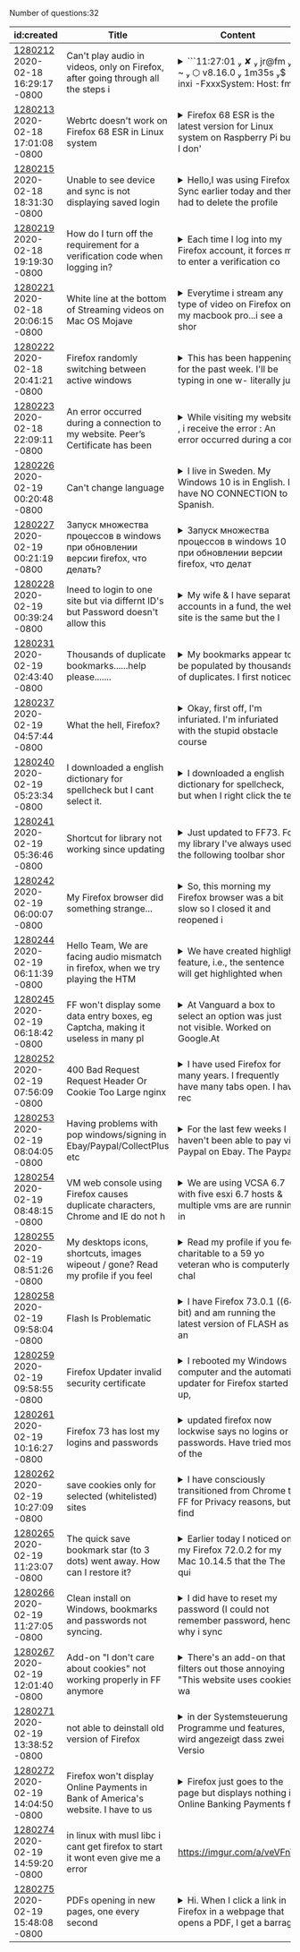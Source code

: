 Number of questions:32

| id:created | Title | Content | Tags |
| --- | --- | --- | --- |
| [1280212](https://support.mozilla.org/questions/1280212)<br>2020-02-18 16:29:17 -0800 | Can't play audio in videos, only on Firefox, after going through all the steps i |<details><summary>```11:27:01  ✘  jr@fm  ~  ⬡ v8.16.0  1m35s $ inxi -FxxxSystem:    Host: fm</summary> Kernel: 5.4.18-2-MANJARO x86_64 bits: 64 compiler: gcc v: 9.2.0 Desktop: KDE Plasma 5.18.80 tk: Qt 5.14.1           wm: kwin_x11 dm: SDDM Distro: Manjaro Linux Machine:   Type: Desktop Mobo: AS...</details> | [other](https://support.mozilla.org/en-US/questions/firefox?tagged=other);[firefox-720](https://support.mozilla.org/en-US/questions/firefox?tagged=firefox-720);[desktop](https://support.mozilla.org/en-US/questions/firefox?tagged=desktop);[linux](https://support.mozilla.org/en-US/questions/firefox?tagged=linux);|
| [1280213](https://support.mozilla.org/questions/1280213)<br>2020-02-18 17:01:08 -0800 | Webrtc doesn't work on Firefox 68 ESR in Linux system |<details><summary>Firefox 68 ESR is the latest version for Linux system on Raspberry Pi but I don'</summary>t know why it is not working with Webrtc.I had tested some Webrtc samples and website with Firefox 68.4.1ESR on Linux system of Raspberry Pi 3. They all return some errors.For example, AppRTC video ...</details> | [firefox-680](https://support.mozilla.org/en-US/questions/firefox?tagged=firefox-680);[other](https://support.mozilla.org/en-US/questions/firefox?tagged=other);[desktop](https://support.mozilla.org/en-US/questions/firefox?tagged=desktop);[linux](https://support.mozilla.org/en-US/questions/firefox?tagged=linux);[raspian](https://support.mozilla.org/en-US/questions/firefox?tagged=raspian);[raspberrypi](https://support.mozilla.org/en-US/questions/firefox?tagged=raspberrypi);|
| [1280215](https://support.mozilla.org/questions/1280215)<br>2020-02-18 18:31:30 -0800 | Unable to see device and sync is not displaying saved login |<details><summary>Hello,I was using Firefox Sync earlier today and then had to delete the profile </summary>and created a new profile.While logging into Firefox I have had to reset the password as I couldn't recall the credentials. Now I don't see any login information.</details> | [firefox-730](https://support.mozilla.org/en-US/questions/firefox?tagged=firefox-730);[sync](https://support.mozilla.org/en-US/questions/firefox?tagged=sync);[desktop](https://support.mozilla.org/en-US/questions/firefox?tagged=desktop);[windows-10](https://support.mozilla.org/en-US/questions/firefox?tagged=windows-10);|
| [1280219](https://support.mozilla.org/questions/1280219)<br>2020-02-18 19:19:30 -0800 | How do I turn off the requirement for a verification code when logging in? |<details><summary>Each time I log into my Firefox account, it forces me to enter a verification co</summary>de sent to my email.  I do not have 2FA enabled in my preferences.  Is there a way to turn off the need to enter verification code each time I log in?</details> | [firefox-720](https://support.mozilla.org/en-US/questions/firefox?tagged=firefox-720);[desktop](https://support.mozilla.org/en-US/questions/firefox?tagged=desktop);[sync](https://support.mozilla.org/en-US/questions/firefox?tagged=sync);[verificationcode](https://support.mozilla.org/en-US/questions/firefox?tagged=verificationcode);|
| [1280221](https://support.mozilla.org/questions/1280221)<br>2020-02-18 20:06:15 -0800 | White line at the bottom of Streaming videos on Mac OS Mojave |<details><summary>Everytime i stream any type of video on Firefox on my macbook pro...i see a shor</summary>t white line at the bottom of my videos when i go in full screen mode...and its only on my mac...on my windows pc they are not there...i went to the apple store and they said it was a firefox thing an...</details> | [firefox-720](https://support.mozilla.org/en-US/questions/firefox?tagged=firefox-720);[desktop](https://support.mozilla.org/en-US/questions/firefox?tagged=desktop);[fix-problems](https://support.mozilla.org/en-US/questions/firefox?tagged=fix-problems);[video](https://support.mozilla.org/en-US/questions/firefox?tagged=video);|
| [1280222](https://support.mozilla.org/questions/1280222)<br>2020-02-18 20:41:21 -0800 | Firefox randomly switching between active windows |<details><summary>This has been happening for the past week. I'll be typing in one w- literally ju</summary>st happened as I'm writing this. I'll be typing in one window, and it'll automatically switch to another window I have open and start typing there.</details> | [other](https://support.mozilla.org/en-US/questions/firefox?tagged=other);[firefox-720](https://support.mozilla.org/en-US/questions/firefox?tagged=firefox-720);[desktop](https://support.mozilla.org/en-US/questions/firefox?tagged=desktop);[windows-10](https://support.mozilla.org/en-US/questions/firefox?tagged=windows-10);|
| [1280223](https://support.mozilla.org/questions/1280223)<br>2020-02-18 22:09:11 -0800 | An error occurred during a connection to my website. Peer’s Certificate has been |<details><summary>While visiting my website , i receive the error : An error occurred during a con</summary>nection to my website. Peer’s Certificate has been revoked.Error code: SEC_ERROR_REVOKED_CERTIFICATEAlso while sending emails from mozilla thunderbird i receive the same error. I am able to send em...</details> | [firefox-730](https://support.mozilla.org/en-US/questions/firefox?tagged=firefox-730);[desktop](https://support.mozilla.org/en-US/questions/firefox?tagged=desktop);[fix-problems](https://support.mozilla.org/en-US/questions/firefox?tagged=fix-problems);[windows-7](https://support.mozilla.org/en-US/questions/firefox?tagged=windows-7);[certficates](https://support.mozilla.org/en-US/questions/firefox?tagged=certficates);|
| [1280226](https://support.mozilla.org/questions/1280226)<br>2020-02-19 00:20:48 -0800 | Can't change language |<details><summary>I live in Sweden. My Windows 10 is in English. I have NO CONNECTION to Spanish. </summary>But still, when I installed Firefox, the installer was in Spanish. I double checked that I hadn't downloaded a Spanish version of some sort, but no. I didn't think more of it, since I was able to chan...</details> | [firefox-730](https://support.mozilla.org/en-US/questions/firefox?tagged=firefox-730);[other](https://support.mozilla.org/en-US/questions/firefox?tagged=other);[desktop](https://support.mozilla.org/en-US/questions/firefox?tagged=desktop);[windows-10](https://support.mozilla.org/en-US/questions/firefox?tagged=windows-10);[language](https://support.mozilla.org/en-US/questions/firefox?tagged=language);|
| [1280227](https://support.mozilla.org/questions/1280227)<br>2020-02-19 00:21:19 -0800 | Запуск множества процессов в windows при обновлении версии firefox, что делать? |<details><summary>Запуск множества процессов в windows 10 при обновлении версии firefox, что делат</summary>ь?</details> | [firefox-730](https://support.mozilla.org/en-US/questions/firefox?tagged=firefox-730);[desktop](https://support.mozilla.org/en-US/questions/firefox?tagged=desktop);[fix-problems](https://support.mozilla.org/en-US/questions/firefox?tagged=fix-problems);[windows-10](https://support.mozilla.org/en-US/questions/firefox?tagged=windows-10);|
| [1280228](https://support.mozilla.org/questions/1280228)<br>2020-02-19 00:39:24 -0800 | Ineed to login to one site but via differnt ID's but Password doesn't allow this |<details><summary>My wife & I have separate accounts in a fund, the web site is the same but the I</summary>D and passwords are different, I can make and save these in password manager but when I click on either one it only goes to the web site and doesn't fill in the data fields, associated with this, is a...</details> | [firefox-730](https://support.mozilla.org/en-US/questions/firefox?tagged=firefox-730);[other](https://support.mozilla.org/en-US/questions/firefox?tagged=other);[desktop](https://support.mozilla.org/en-US/questions/firefox?tagged=desktop);[windows-10](https://support.mozilla.org/en-US/questions/firefox?tagged=windows-10);|
| [1280231](https://support.mozilla.org/questions/1280231)<br>2020-02-19 02:43:40 -0800 | Thousands of duplicate bookmarks......help please....... |<details><summary>My bookmarks appear to be populated by thousands of duplicates. I first noticed </summary>a problem when my iPhone was using up GB's of data allowance by trying to sync them.The latest bookmarkbackups file is 8.2MB in size and I don't appear to have any 'clean' backup files to restore fro...</details> | [bookmarks](https://support.mozilla.org/en-US/questions/firefox?tagged=bookmarks);[firefox-720](https://support.mozilla.org/en-US/questions/firefox?tagged=firefox-720);[desktop](https://support.mozilla.org/en-US/questions/firefox?tagged=desktop);[windows-10](https://support.mozilla.org/en-US/questions/firefox?tagged=windows-10);|
| [1280237](https://support.mozilla.org/questions/1280237)<br>2020-02-19 04:57:44 -0800 | What the hell, Firefox? |<details><summary>Okay, first off, I'm infuriated. I'm infuriated with the stupid obstacle course </summary>it took me to even GET here! From the chain of suggestive meaningless support threads to the baffling loading of Thunderbird to even get me  a password reset because I forgot the password to yet the m...</details> | [privacy-and-security_1](https://support.mozilla.org/en-US/questions/firefox?tagged=privacy-and-security_1);[firefox-730](https://support.mozilla.org/en-US/questions/firefox?tagged=firefox-730);[desktop](https://support.mozilla.org/en-US/questions/firefox?tagged=desktop);[windows-10](https://support.mozilla.org/en-US/questions/firefox?tagged=windows-10);[pleasedonotrant](https://support.mozilla.org/en-US/questions/firefox?tagged=pleasedonotrant);|
| [1280240](https://support.mozilla.org/questions/1280240)<br>2020-02-19 05:23:34 -0800 | I downloaded a english dictionary for spellcheck but I cant select it. |<details><summary>I downloaded a english dictionary for spellcheck, but when I right click the tex</summary>t to change the language, it only shows Dutch (my native language) even though I already downloaded the english dictionary. If my English is bad in this message, its because of that.</details> | [firefox-730](https://support.mozilla.org/en-US/questions/firefox?tagged=firefox-730);[other](https://support.mozilla.org/en-US/questions/firefox?tagged=other);[desktop](https://support.mozilla.org/en-US/questions/firefox?tagged=desktop);[windows-10](https://support.mozilla.org/en-US/questions/firefox?tagged=windows-10);|
| [1280241](https://support.mozilla.org/questions/1280241)<br>2020-02-19 05:36:46 -0800 | Shortcut for library not working since updating |<details><summary>Just updated to FF73. For my library I've always used the following toolbar shor</summary>tcut for an easy one-click-access --- chrome://browser/content/bookmarks/bookmarksPanel.xul.    Since updating, this road is closed. So, the question is - what command would now function you believe?...</details> | [bookmarks](https://support.mozilla.org/en-US/questions/firefox?tagged=bookmarks);[firefox-730](https://support.mozilla.org/en-US/questions/firefox?tagged=firefox-730);[desktop](https://support.mozilla.org/en-US/questions/firefox?tagged=desktop);[windows-10](https://support.mozilla.org/en-US/questions/firefox?tagged=windows-10);|
| [1280242](https://support.mozilla.org/questions/1280242)<br>2020-02-19 06:00:07 -0800 | My Firefox browser did something strange... |<details><summary>So, this morning my Firefox browser was a bit slow so I closed it and reopened i</summary>t and at the time it decided to do an update. Once it finished it launched open and suddenly all my settings were gone and replaced with my husbands browser (he uses Mac and I use Windows). My toolbar...</details> | ;|
| [1280244](https://support.mozilla.org/questions/1280244)<br>2020-02-19 06:11:39 -0800 | Hello Team, We are facing audio mismatch in firefox, when we try playing the HTM |<details><summary>We have created highlight feature, i.e., the sentence will get highlighted when </summary>the audio is played, by used HTML5 audio. On click of each sentence, the audio should readout from particular duration. Example:if the sentence is started in 22.5 ms - 31.8. The audio should play on...</details> | [other](https://support.mozilla.org/en-US/questions/firefox?tagged=other);[firefox-720](https://support.mozilla.org/en-US/questions/firefox?tagged=firefox-720);[desktop](https://support.mozilla.org/en-US/questions/firefox?tagged=desktop);[windows-10](https://support.mozilla.org/en-US/questions/firefox?tagged=windows-10);[webdev](https://support.mozilla.org/en-US/questions/firefox?tagged=webdev);|
| [1280245](https://support.mozilla.org/questions/1280245)<br>2020-02-19 06:18:42 -0800 | FF won't display some data entry boxes, eg Captcha, making it useless in many pl |<details><summary>At Vanguard a box to select an option was just not visible.  Worked on Google.At</summary> several other sites the "I am not a robot" Captcha was just not there.  Worked fine on  Google.I have no special settings and my privacy setting is standard, with no special options selected.Windo...</details> | [other](https://support.mozilla.org/en-US/questions/firefox?tagged=other);[firefox-720](https://support.mozilla.org/en-US/questions/firefox?tagged=firefox-720);[desktop](https://support.mozilla.org/en-US/questions/firefox?tagged=desktop);[windows-10](https://support.mozilla.org/en-US/questions/firefox?tagged=windows-10);[avast](https://support.mozilla.org/en-US/questions/firefox?tagged=avast);[vanguard](https://support.mozilla.org/en-US/questions/firefox?tagged=vanguard);|
| [1280252](https://support.mozilla.org/questions/1280252)<br>2020-02-19 07:56:09 -0800 | 400 Bad Request Request Header Or Cookie Too Large nginx |<details><summary>I have used Firefox for many years. I frequently have many tabs open. I have rec</summary>ently begun to have this problem: I open a site that uses a CDN for images, and the images will not load, and I get the error message in the title for the images.Creating a new profile sometimes fixe...</details> | [firefox-730](https://support.mozilla.org/en-US/questions/firefox?tagged=firefox-730);[desktop](https://support.mozilla.org/en-US/questions/firefox?tagged=desktop);[fix-problems](https://support.mozilla.org/en-US/questions/firefox?tagged=fix-problems);[windows-10](https://support.mozilla.org/en-US/questions/firefox?tagged=windows-10);|
| [1280253](https://support.mozilla.org/questions/1280253)<br>2020-02-19 08:04:05 -0800 | Having problems with pop windows/signing in Ebay/Paypal/CollectPlus etc |<details><summary>For the last few weeks I haven't been able to pay via Paypal on Ebay. The Paypal</summary> sign in circle just keeps spinning. So I've had to use Chrome to make my purchases.I'm having other problems elsewhere. I can't sign into my account on an Newspaper I read. And I can't access the tr...</details> | [firefox-730](https://support.mozilla.org/en-US/questions/firefox?tagged=firefox-730);[websites](https://support.mozilla.org/en-US/questions/firefox?tagged=websites);[desktop](https://support.mozilla.org/en-US/questions/firefox?tagged=desktop);[windows-81](https://support.mozilla.org/en-US/questions/firefox?tagged=windows-81);|
| [1280254](https://support.mozilla.org/questions/1280254)<br>2020-02-19 08:48:15 -0800 | VM web console using Firefox causes duplicate characters, Chrome and IE do not h |<details><summary>We are using VCSA 6.7 with five esxi 6.7 hosts & multiple vms are are running in</summary>side the esxi hosts. We are facing "Double Typing" issue when we open vm & start typing using Mozila firefox (Latest version) & The same issue do not shoe when we access v through chrome or IE. Lookin...</details> | [other](https://support.mozilla.org/en-US/questions/firefox?tagged=other);[desktop](https://support.mozilla.org/en-US/questions/firefox?tagged=desktop);|
| [1280255](https://support.mozilla.org/questions/1280255)<br>2020-02-19 08:51:26 -0800 | My desktops icons, shortcuts, images wipeout / gone? Read my profile if you feel |<details><summary>Read my profile if you feel charitable to a 59 yo veteran who is computerly chal</summary>lenged.</details> | [firefox-730](https://support.mozilla.org/en-US/questions/firefox?tagged=firefox-730);[desktop](https://support.mozilla.org/en-US/questions/firefox?tagged=desktop);[fix-problems](https://support.mozilla.org/en-US/questions/firefox?tagged=fix-problems);[windows-10](https://support.mozilla.org/en-US/questions/firefox?tagged=windows-10);|
| [1280258](https://support.mozilla.org/questions/1280258)<br>2020-02-19 09:58:04 -0800 | Flash Is Problematic |<details><summary>I have Firefox 73.0.1 ((64 bit) and am running the latest version of FLASH as an</summary> add-on.Lately, when using FLASH within FF, sometimes the screen goes white, sometimes it goes black. I cannot seem to figure out what to do and how to restart FLASH or get back to where I was. Also,...</details> | [firefox-730](https://support.mozilla.org/en-US/questions/firefox?tagged=firefox-730);[customize](https://support.mozilla.org/en-US/questions/firefox?tagged=customize);[desktop](https://support.mozilla.org/en-US/questions/firefox?tagged=desktop);[windows-10](https://support.mozilla.org/en-US/questions/firefox?tagged=windows-10);[flash-problem](https://support.mozilla.org/en-US/questions/firefox?tagged=flash-problem);|
| [1280259](https://support.mozilla.org/questions/1280259)<br>2020-02-19 09:58:55 -0800 | Firefox Updater invalid security certificate |<details><summary>I rebooted my Windows computer and the automatic updater for Firefox started up,</summary> but my firewall blocked it because it said it had an invalid security certificate. I tried to allow it, but it again said I had an invalid certificate. I then blocked it, and it gave the same message...</details> | [download-and-install_1](https://support.mozilla.org/en-US/questions/firefox?tagged=download-and-install_1);[firefox-730](https://support.mozilla.org/en-US/questions/firefox?tagged=firefox-730);[desktop](https://support.mozilla.org/en-US/questions/firefox?tagged=desktop);[windows-10](https://support.mozilla.org/en-US/questions/firefox?tagged=windows-10);|
| [1280261](https://support.mozilla.org/questions/1280261)<br>2020-02-19 10:16:27 -0800 | Firefox 73 has lost my logins and passwords |<details><summary>updated firefox now lockwise says no logins or passwords. Have tried most of the</summary> workarounds to no avail. I have no master password set, and use desktop on Windows 7, any help? I have seen that others have the same problem with no solution. Any help would be much appreciated</details> | [privacy-and-security_1](https://support.mozilla.org/en-US/questions/firefox?tagged=privacy-and-security_1);[firefox-730](https://support.mozilla.org/en-US/questions/firefox?tagged=firefox-730);[desktop](https://support.mozilla.org/en-US/questions/firefox?tagged=desktop);[windows-7](https://support.mozilla.org/en-US/questions/firefox?tagged=windows-7);[bug1615382](https://support.mozilla.org/en-US/questions/firefox?tagged=bug1615382);|
| [1280262](https://support.mozilla.org/questions/1280262)<br>2020-02-19 10:27:09 -0800 | save cookies only for selected (whitelisted) sites |<details><summary>I have consciously transitioned from Chrome to FF for Privacy reasons, but find </summary>myself with a problem now.When i close the browser i have set it to delete all the cookies. I want however to make exceptions for certain sites like i did with Chrome so that when i go back to Linked...</details> | [firefox-680](https://support.mozilla.org/en-US/questions/firefox?tagged=firefox-680);[desktop](https://support.mozilla.org/en-US/questions/firefox?tagged=desktop);[privacy-and-security_1](https://support.mozilla.org/en-US/questions/firefox?tagged=privacy-and-security_1);[windows-10](https://support.mozilla.org/en-US/questions/firefox?tagged=windows-10);|
| [1280265](https://support.mozilla.org/questions/1280265)<br>2020-02-19 11:23:07 -0800 | The quick save bookmark star (to 3 dots) went away. How can I restore it? |<details><summary>Earlier today I noticed on my Firefox 72.0.2 for my Mac 10.14.5 that the The qui</summary>ck save bookmark star (to 3 dots) went away. First it said it was disabled, then I closed and restarted it a few times and now it shows it completely gone when I click on the 3 dots. How can I restore...</details> | [firefox-720](https://support.mozilla.org/en-US/questions/firefox?tagged=firefox-720);[desktop](https://support.mozilla.org/en-US/questions/firefox?tagged=desktop);[fix-problems](https://support.mozilla.org/en-US/questions/firefox?tagged=fix-problems);|
| [1280266](https://support.mozilla.org/questions/1280266)<br>2020-02-19 11:27:05 -0800 | Clean install on Windows, bookmarks and passwords not syncing. |<details><summary>I did have to reset my password (I could not remember password, hence why i sync</summary>  passwords). I did logout of the firefox account before initiating a clean install of Windows. It may not make any difference though. :(I  saw how resetting password for sync account can delete info...</details> | [firefox-730](https://support.mozilla.org/en-US/questions/firefox?tagged=firefox-730);[firefox-7301](https://support.mozilla.org/en-US/questions/firefox?tagged=firefox-7301);[sync](https://support.mozilla.org/en-US/questions/firefox?tagged=sync);[desktop](https://support.mozilla.org/en-US/questions/firefox?tagged=desktop);[windows-10](https://support.mozilla.org/en-US/questions/firefox?tagged=windows-10);|
| [1280267](https://support.mozilla.org/questions/1280267)<br>2020-02-19 12:01:40 -0800 | Add-on "I don't care about cookies" not working properly in FF anymore |<details><summary>There's an add-on that filters out those annoying "This website uses cookies" wa</summary>rnings. A very useful add-on. But since a couple of months, it doesn't work well anymore. According to the maker, the problem only occurs in FF on Win, not in Chrome/Opera and not in FF on Linux. And ...</details> | [firefox-730](https://support.mozilla.org/en-US/questions/firefox?tagged=firefox-730);[customize](https://support.mozilla.org/en-US/questions/firefox?tagged=customize);[desktop](https://support.mozilla.org/en-US/questions/firefox?tagged=desktop);[windows-10](https://support.mozilla.org/en-US/questions/firefox?tagged=windows-10);[escalate](https://support.mozilla.org/en-US/questions/firefox?tagged=escalate);[cookies](https://support.mozilla.org/en-US/questions/firefox?tagged=cookies);|
| [1280271](https://support.mozilla.org/questions/1280271)<br>2020-02-19 13:38:52 -0800 | not able to deinstall old version of Firefox |<details><summary>in der Systemsteuerung , Programme und features, wird angezeigt dass zwei Versio</summary>nen von Firefox installiert sind:Mozilla Firefox 66.0.3 (x64 de) Mozilla Firefox 73.0.1 (x64 de) Wegen zahlreicher Probleme möchte ich beide Versionen deinstallieren und Firefox neu installieren.A...</details> | [download-and-install_1](https://support.mozilla.org/en-US/questions/firefox?tagged=download-and-install_1);[firefox-730](https://support.mozilla.org/en-US/questions/firefox?tagged=firefox-730);[desktop](https://support.mozilla.org/en-US/questions/firefox?tagged=desktop);|
| [1280272](https://support.mozilla.org/questions/1280272)<br>2020-02-19 14:04:50 -0800 | Firefox won't display Online Payments in Bank of America's website. I have to us |<details><summary>Firefox just goes to the page but displays nothing in Online Banking Payments fo</summary>r Bank Of America.I have disabled everything I can find that blocks access, I can use Chrome an I may have to switch.</details> | [privacy-and-security_1](https://support.mozilla.org/en-US/questions/firefox?tagged=privacy-and-security_1);[firefox-730](https://support.mozilla.org/en-US/questions/firefox?tagged=firefox-730);[desktop](https://support.mozilla.org/en-US/questions/firefox?tagged=desktop);[windows-10](https://support.mozilla.org/en-US/questions/firefox?tagged=windows-10);|
| [1280274](https://support.mozilla.org/questions/1280274)<br>2020-02-19 14:59:20 -0800 | in linux with musl libc i cant get firefox to start it wont even give me a error | https://imgur.com/a/veVFnTj | [download-and-install_1](https://support.mozilla.org/en-US/questions/firefox?tagged=download-and-install_1);[firefox-730](https://support.mozilla.org/en-US/questions/firefox?tagged=firefox-730);[desktop](https://support.mozilla.org/en-US/questions/firefox?tagged=desktop);[linux](https://support.mozilla.org/en-US/questions/firefox?tagged=linux);|
| [1280275](https://support.mozilla.org/questions/1280275)<br>2020-02-19 15:48:08 -0800 | PDFs opening in new pages, one every second |<details><summary>Hi. When I click a link in Firefox in a webpage that opens a PDF, I get a barrag</summary>e of new Firefox windows, one a second that keep opening until I close Firefox by force. I have my computer set to open PDFs by safari by default, and I have the appropriate setting in Firefox. I’ve e...</details> | [desktop](https://support.mozilla.org/en-US/questions/firefox?tagged=desktop);[fix-problems](https://support.mozilla.org/en-US/questions/firefox?tagged=fix-problems);|
